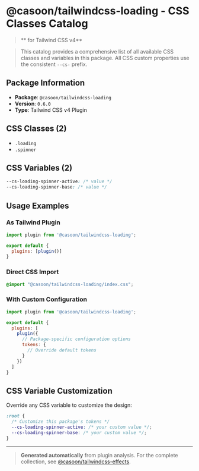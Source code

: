 # @casoon/tailwindcss-loading - CSS Classes Catalog

> ** for Tailwind CSS v4**

> This catalog provides a comprehensive list of all available CSS classes and variables in this package. All CSS custom properties use the consistent `--cs-` prefix.

## Package Information

- **Package**: `@casoon/tailwindcss-loading`
- **Version**: `0.6.0`
- **Type**: Tailwind CSS v4 Plugin

## CSS Classes (2)

- `.loading`
- `.spinner`

## CSS Variables (2)

```css
--cs-loading-spinner-active: /* value */
--cs-loading-spinner-base: /* value */
```

## Usage Examples

### As Tailwind Plugin
```js
import plugin from '@casoon/tailwindcss-loading';

export default {
  plugins: [plugin()]
}
```

### Direct CSS Import
```css
@import "@casoon/tailwindcss-loading/index.css";
```

### With Custom Configuration
```js
import plugin from '@casoon/tailwindcss-loading';

export default {
  plugins: [
    plugin({
      // Package-specific configuration options
      tokens: {
        // Override default tokens
      }
    })
  ]
}
```

## CSS Variable Customization

Override any CSS variable to customize the design:

```css
:root {
  /* Customize this package's tokens */
  --cs-loading-spinner-active: /* your custom value */;
  --cs-loading-spinner-base: /* your custom value */;
}
```

---

> **Generated automatically** from plugin analysis. For the complete collection, see [@casoon/tailwindcss-effects](https://www.npmjs.com/package/@casoon/tailwindcss-effects).
